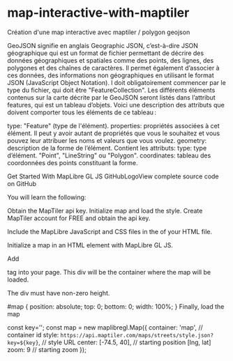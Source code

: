# map-interactive-with-maptiler
Création d'une map interactive avec maptiler / polygon geojson

GeoJSON signifie en anglais Geographic JSON, c’est-à-dire JSON géographique qui est un format de fichier permettant de décrire des données géographiques et spatiales comme des points, des lignes, des polygones et des chaînes de caractères. Il permet également d’associer à ces données, des informations non géographiques en utilisant le format JSON (JavaScript Object Notation).
l doit obligatoirement commencer par le type du fichier, qui doit être "FeatureCollection". Les différents éléments contenus sur la carte décrite par le GeoJSON seront listés dans l’attribut features, qui est un tableau d’objets. Voici une description des attributs que doivent comporter tous les éléments de ce tableau :

type: "Feature" (type de l'élément).
properties: propriétés associées à cet élément. Il peut y avoir autant de propriétés que vous le souhaitez et vous pouvez leur attribuer les noms et valeurs que vous voulez.
geometry: description de la forme de l’élément. Contient les attributs:
type: type d’élément. "Point", "LineString" ou "Polygon".
coordinates: tableau des coordonnées des points constituant la forme.

Get Started With MapLibre GL JS
GitHubLogoView complete source code on GitHub

You will learn the following:

Obtain the MapTiler api key.
Initialize map and load the style.
Create MapTiler account for FREE and obtain the api key.

Include the MapLibre JavaScript and CSS files in the <head> of your HTML file.

 <script src='https://unpkg.com/maplibre-gl@1.15.2/dist/maplibre-gl.js'></script>
 <link href='https://unpkg.com/maplibre-gl@1.15.2/dist/maplibre-gl.css' rel='stylesheet' />
Initialize a map in an HTML element with MapLibre GL JS.

Add <div> tag into your page. This div will be the container where the map will be loaded.

 <div id="map"></div>
The div must have non-zero height.

#map {
     position: absolute;
     top: 0;
     bottom: 0;
     width: 100%;
}
Finally, load the map

const key='<your key here>';
const map = new maplibregl.Map({
container: 'map', // container id
style: `https://api.maptiler.com/maps/streets/style.json?key=${key}`, // style URL
center: [-74.5, 40], // starting position [lng, lat]
zoom: 9 // starting zoom
});